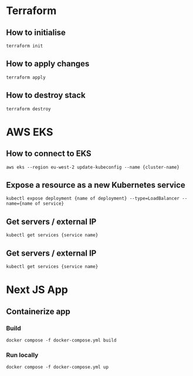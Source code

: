 # Terraform

## How to initialise

```
terraform init
```

## How to apply changes

```
terraform apply
```

## How to destroy stack

```
terraform destroy
```

# AWS EKS

## How to connect to EKS

```
aws eks --region eu-west-2 update-kubeconfig --name {cluster-name}
```

## Expose a resource as a new Kubernetes service

```
kubectl expose deployment {name of deployment} --type=LoadBalancer --name={name of service}
```

## Get servers / external IP
```
kubectl get services {service name}
```

## Get servers / external IP
```
kubectl get services {service name}
```

# Next JS App

## Containerize app

### Build
```
docker compose -f docker-compose.yml build
```

### Run locally
```
docker compose -f docker-compose.yml up
```